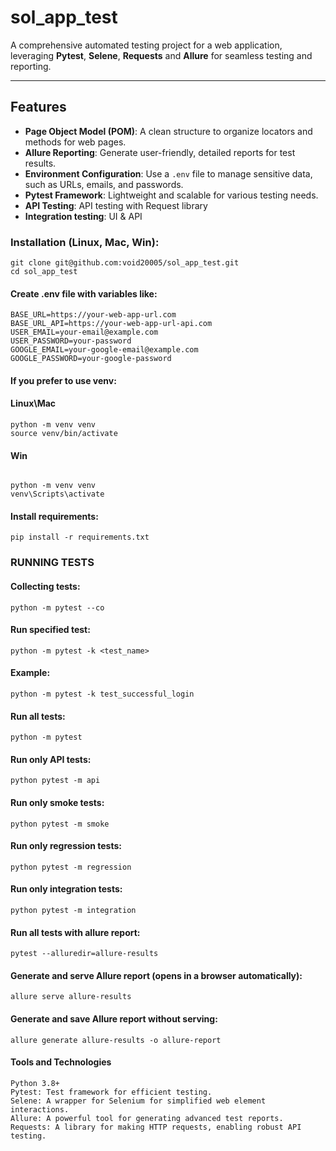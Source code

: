 # sol_app_test

A comprehensive automated testing project for a web application, leveraging **Pytest**, **Selene**, **Requests** and **Allure** for seamless testing and reporting.

---

## Features

- **Page Object Model (POM)**: A clean structure to organize locators and methods for web pages.
- **Allure Reporting**: Generate user-friendly, detailed reports for test results.
- **Environment Configuration**: Use a `.env` file to manage sensitive data, such as URLs, emails, and passwords.
- **Pytest Framework**: Lightweight and scalable for various testing needs.
- **API Testing**: API testing with Request library
- **Integration testing**: UI & API

### **Installation (Linux, Mac, Win):**
```
git clone git@github.com:void20005/sol_app_test.git
cd sol_app_test
```
#### Create .env file with variables like:
```
BASE_URL=https://your-web-app-url.com
BASE_URL_API=https://your-web-app-url-api.com
USER_EMAIL=your-email@example.com
USER_PASSWORD=your-password
GOOGLE_EMAIL=your-google-email@example.com
GOOGLE_PASSWORD=your-google-password
```
#### If you prefer to use venv:
#### Linux\Mac
```
python -m venv venv
source venv/bin/activate
```
#### Win
```

python -m venv venv
venv\Scripts\activate
```
#### Install requirements:

```
pip install -r requirements.txt
```

### RUNNING TESTS


#### Collecting tests:
```
python -m pytest --co
```

#### Run specified test:
```
python -m pytest -k <test_name>
```

#### Example:
```
python -m pytest -k test_successful_login
```

#### Run all tests:
```
python -m pytest
```
#### Run only API tests:
```
python pytest -m api
```
#### Run only smoke tests:
```
python pytest -m smoke
```

#### Run only regression  tests:
```
python pytest -m regression 
```

#### Run only integration tests:
```
python pytest -m integration
```

#### Run all tests with allure report:
```
pytest --alluredir=allure-results
```
#### Generate and serve Allure report (opens in a browser automatically):
```
allure serve allure-results
```
#### Generate and save Allure report without serving:
```
allure generate allure-results -o allure-report
```

#### Tools and Technologies
```
Python 3.8+
Pytest: Test framework for efficient testing.
Selene: A wrapper for Selenium for simplified web element interactions.
Allure: A powerful tool for generating advanced test reports.
Requests: A library for making HTTP requests, enabling robust API testing.
```
```
